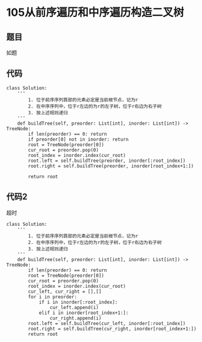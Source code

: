 # 105从前序遍历和中序遍历构造二叉树

## 题目

如题

## 代码

    class Solution:
        '''
            1. 位于前序序列首部的元素必定是当前根节点，记为r
            2. 在中序序列中，位于r左边的为r的左子树，位于r右边为右子树
            3. 按上述规则递归
        '''
        def buildTree(self, preorder: List[int], inorder: List[int]) -> TreeNode:
            if len(preorder) == 0: return
            if preorder[0] not in inorder: return
            root = TreeNode(preorder[0])
            cur_root = preorder.pop(0)
            root_index = inorder.index(cur_root)
            root.left = self.buildTree(preorder, inorder[:root_index])
            root.right = self.buildTree(preorder, inorder[root_index+1:])

            return root

## 代码2

超时

    class Solution:
        '''
            1. 位于前序序列首部的元素必定是当前根节点，记为r
            2. 在中序序列中，位于r左边的为r的左子树，位于r右边为右子树
            3. 按上述规则递归
        '''
        def buildTree(self, preorder: List[int], inorder: List[int]) -> TreeNode:
            if len(preorder) == 0: return
            root = TreeNode(preorder[0])
            cur_root = preorder.pop(0)
            root_index = inorder.index(cur_root)
            cur_left, cur_right = [],[]
            for i in preorder:
                if i in inorder[:root_index]:
                    cur_left.append(i)
                elif i in inorder[root_index+1:]:
                    cur_right.append(i)
            root.left = self.buildTree(cur_left, inorder[:root_index])
            root.right = self.buildTree(cur_right, inorder[root_index+1:])
            return root
